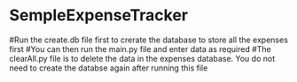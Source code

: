 # SempleExpenseTracker
#Run the create.db file first to crerate the database to store all the expenses first
#You can then run the main.py file and enter data as required
#The clearAll.py file is to delete the data in the expenses database. You do not need to create the databse again after running this file
